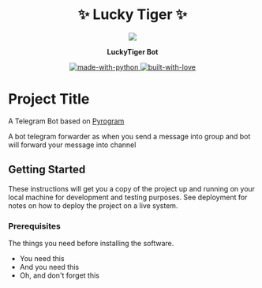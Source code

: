 

<h1 align="center"> 
    ✨ Lucky Tiger  ✨ 
</h1>

<p align="center">
    <img src="https://wallpapers.com/images/high/dragon-ball-goku-ultra-instinct-1rxiloa6jbwui6v0.webp">
</p>



<p align="center">
    <b>LuckyTiger Bot</b>
</p>


<p align="center">
    <a href="https://python.org">
        <img src="http://forthebadge.com/images/badges/made-with-python.svg" alt="made-with-python">
    </a>
    <a href="https://github.com/mehdii190">
        <img src="http://ForTheBadge.com/images/badges/built-with-love.svg" alt="built-with-love">
    </a> 
</p>



# Project Title

A Telegram Bot  based on [Pyrogram](https://github.com/pyrogram/pyrogram)

A bot telegram forwarder as when you send a message into group and bot will forward your message into channel 


## Getting Started

These instructions will get you a copy of the project up and running on your local machine for development and testing purposes. See deployment for notes on how to deploy the project on a live system.

### Prerequisites

The things you need before installing the software.

* You need this
* And you need this
* Oh, and don't forget this
